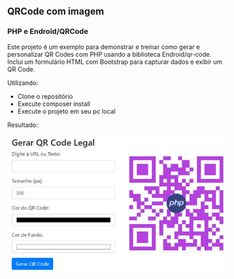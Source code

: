 <h2>QRCode com imagem</h2>
<h3>PHP e Endroid/QRCode</h3>
<p>Este projeto é um exemplo para demonstrar e treinar como gerar e personalizar QR Codes com PHP usando a biblioteca Endroid/qr-code. Inclui um formulário HTML com Bootstrap para capturar dados e exibir um QR Code.</p>
<p>Utilizando:</p>
<ul>
  <li>Clone o repositório</li>
  <li>Execute composer install</li>
  <li>Execute o projeto em seu pc local</li>
</ul>
<p>Resultado:</p>
<img src="https://github.com/oroaldo/qrcodelegal/blob/master/image/screen.JPG" >
